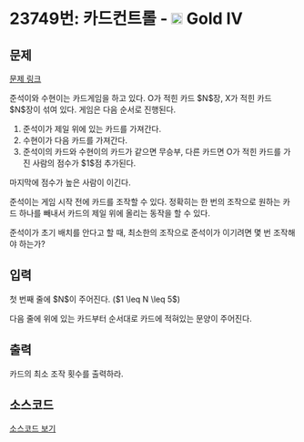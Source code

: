 # 23749번: 카드컨트롤 - <img src="https://static.solved.ac/tier_small/12.svg" style="height:20px" /> Gold IV

<!-- performance -->

<!-- 문제 제출 후 깃허브에 푸시를 했을 때 제출한 코드의 성능이 입력될 공간입니다.-->

<!-- end -->

## 문제

[문제 링크](https://boj.kr/23749)

<p>준석이와 수현이는 카드게임을 하고 있다. O가 적힌 카드 $N$장, X가 적힌 카드 $N$장이 섞여 있다. 게임은 다음 순서로 진행된다.</p>

<ol>
<li>준석이가 제일 위에 있는 카드를 가져간다.</li>
<li>수현이가 다음 카드를 가져간다.</li>
<li>준석이의 카드와 수현이의 카드가 같으면 무승부, 다른 카드면 O가 적힌 카드를 가진 사람의 점수가 $1$점 추가된다.</li>
</ol>

<p>마지막에 점수가 높은 사람이 이긴다.</p>

<p>준석이는 게임 시작 전에 카드를 조작할 수 있다. 정확히는 한 번의 조작으로 원하는 카드 하나를 빼내서&nbsp;카드의 제일 위에 올리는 동작을 할 수 있다.</p>

<p>준석이가 초기 배치를 안다고 할 때, 최소한의 조작으로 준석이가 이기려면 몇 번 조작해야 하는가?</p>

## 입력

<p>첫 번째 줄에 $N$이 주어진다. ($1 \leq N \leq 5$)</p>

<p>다음 줄에 위에 있는 카드부터 순서대로&nbsp;카드에 적혀있는 문양이 주어진다.</p>

## 출력

<p>카드의 최소 조작 횟수를 출력하라.</p>

## 소스코드

[소스코드 보기](카드컨트롤.cpp)